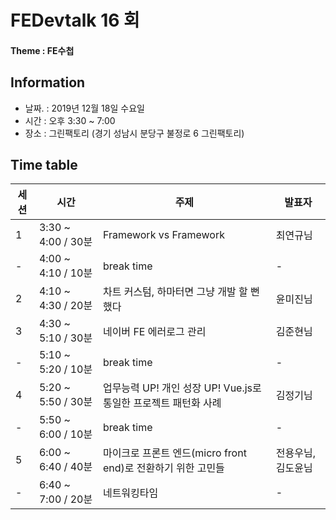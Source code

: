 # FEDevtalk 16 회

#### Theme : FE수첩

## Information

- 날짜. : 2019년 12월 18일 수요일
- 시간 : 오후 3:30 ~ 7:00
- 장소 : 그린팩토리 (경기 성남시 분당구 불정로 6 그린팩토리)

## Time table
| 세션 | 시간               | 주제       | 발표자          |
| ---- | ------------------ | ---------- | --------------- |
| 1    | 3:30 ~ 4:00 / 30분 | Framework vs Framework | 최연규님 |
| -    | 4:00 ~ 4:10 / 10분 | break time | - |
| 2    | 4:10 ~ 4:30 / 20분 | 차트 커스텀, 하마터면 그냥 개발 할 뻔했다 | 윤미진님 |
| 3    | 4:30 ~ 5:10 / 30분 | 네이버 FE 에러로그 관리 | 김준현님 |
| -    | 5:10 ~ 5:20 / 10분 | break time | - |
| 4    | 5:20 ~ 5:50 / 30분 | 업무능력 UP! 개인 성장 UP! Vue.js로 통일한 프로젝트 패턴화 사례 | 김정기님 |
| -    | 5:50 ~ 6:00 / 10분 | break time | - |
| 5    | 6:00 ~ 6:40 / 40분 | 마이크로 프론트 엔드(micro front end)로 전환하기 위한 고민들 | 전용우님, 김도윤님 |
| -    | 6:40 ~ 7:00 / 20분 | 네트워킹타임 | - |

